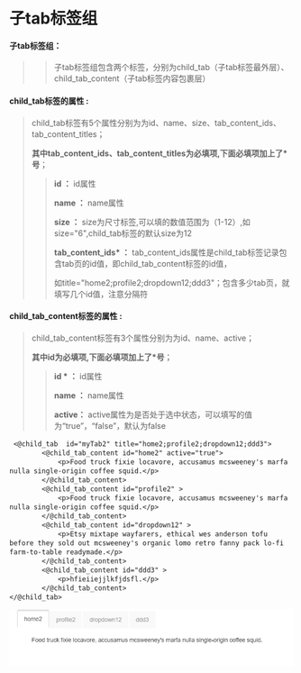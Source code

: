 # 子tab**标签组**

#### 子tab标签组：

> > 子tab标签组包含两个标签，分别为child\_tab（子tab标签最外层）、child\_tab\_content（子tab标签内容包裹层）

#### child\_tab**标签的属性 :**

> child\_tab标签有5个属性分别为为id、name、size、tab\_content\_ids、tab\_content\_titles；
>
> **其中tab\_content\_ids、tab\_content\_titles为必填项,下面必填项加上了\*号**；
>
> > **id ：** id属性
> >
> > **name ：** name属性
> >
> > **size ：** size为尺寸标签,可以填的数值范围为（1-12）,如size="6",child\_tab标签的默认size为12
> >
> > **tab\_content\_ids\* ：** tab\_content\_ids属性是child\_tab标签记录包含tab页的id值，即child\_tab\_content标签的id值，
> >
> > 如title="home2;profile2;dropdown12;ddd3"；包含多少tab页，就填写几个id值，注意分隔符

#### child\_tab\_content**标签的属性 :**

> child\_tab\_content标签有3个属性分别为为id、name、active；
>
> **其中id为必填项,下面必填项加上了\*号**；
>
> > **id \* ：** id属性
> >
> > **name ：** name属性
> >
> > **active：** active属性为是否处于选中状态，可以填写的值为“true”，“false”，默认为false

```
 <@child_tab  id="myTab2" title="home2;profile2;dropdown12;ddd3">
        <@child_tab_content id="home2" active="true"> 
            <p>Food truck fixie locavore, accusamus mcsweeney's marfa nulla single-origin coffee squid.</p>
        </@child_tab_content>
        <@child_tab_content id="profile2" > 
            <p>Food truck fixie locavore, accusamus mcsweeney's marfa nulla single-origin coffee squid.</p>
        </@child_tab_content>
        <@child_tab_content id="dropdown12" > 
            <p>Etsy mixtape wayfarers, ethical wes anderson tofu before they sold out mcsweeney's organic lomo retro fanny pack lo-fi farm-to-table readymade.</p>
        </@child_tab_content>
        <@child_tab_content id="ddd3" > 
            <p>hfieiiejjlkfjdsfl.</p>
        </@child_tab_content>
</@child_tab>
```

![](/assets/tab.png)

